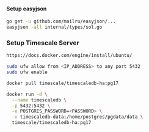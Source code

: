 

#### Setup easyjson
```bash
go get -u github.com/mailru/easyjson/...
easyjson -all internal/types/sol.go
```


### Setup Timescale Server
```bash
https://docs.docker.com/engine/install/ubuntu/

sudo ufw allow from <IP_ADDRESS> to any port 5432
sudo ufw enable

docker pull timescale/timescaledb-ha:pg17

docker run -d \
  --name timescaledb \
  -p 5432:5432 \
  -e POSTGRES_PASSWORD=<PASSWORD> \
  -v timescaledb-data:/home/postgres/pgdata/data \
  timescale/timescaledb-ha:pg17
```

